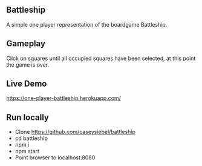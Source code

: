 ## Battleship

A simple one player representation of the boardgame Battleship.

## Gameplay
Click on squares until all occupied squares have been selected, at this point the game is over.

## Live Demo
https://one-player-battleship.herokuapp.com/

## Run locally 
- Clone https://github.com/caseysiebel/battleship
- cd battleship
- npm i
- npm start
- Point browser to localhost:8080
